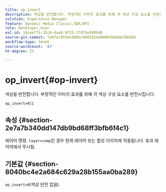 ```yaml
---
title: op_invert
description: 색상을 반전합니다. 부정적인 이미지 효과를 위해 각 색상 구성 요소를 반전시킵니다.
solution: Experience Manager
feature: Dynamic Media Classic,SDK/API
role: Developer,User
exl-id: 1bcee775-32cb-4aa8-9f33-2f075e589940
source-git-commit: 7a07ec9550c0685c908191dd6806d5b84678820d
workflow-type: tm+mt
source-wordcount: '47'
ht-degree: 2%

---
```


# op_invert{#op-invert}

색상을 반전합니다. 부정적인 이미지 효과를 위해 각 색상 구성 요소를 반전시킵니다.

`op_invert=0|1`

## 속성 {#section-2e7a7b340dd147db9bd68ff3bfb6f4c1}

레이어 명령. `layer=comp`인 경우 현재 레이어 또는 합성 이미지에 적용됩니다. 효과 레이어에서 무시됨.

## 기본값 {#section-8040bc4e2a684c629a28b155aa0ba289}

`op_invert=0`(색상 반전 없음).
